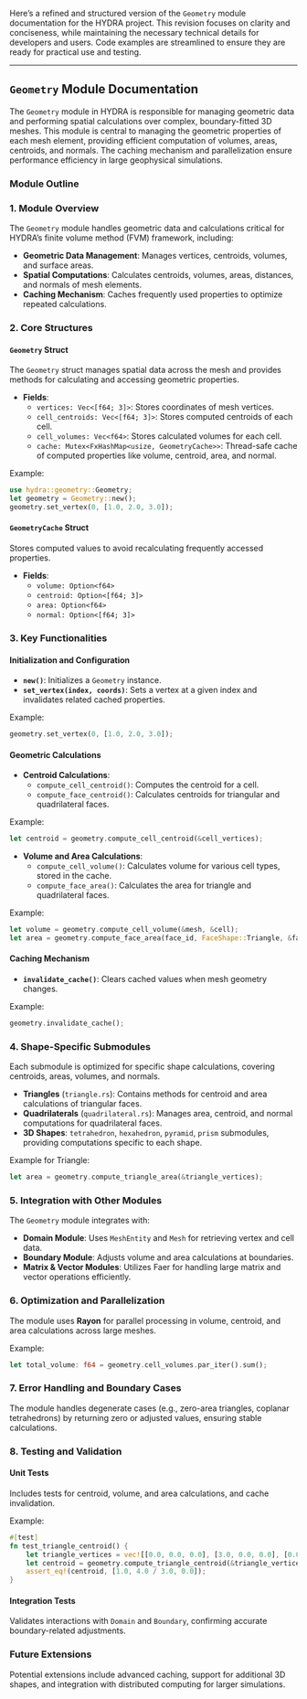 Here’s a refined and structured version of the `Geometry` module documentation for the HYDRA project. This revision focuses on clarity and conciseness, while maintaining the necessary technical details for developers and users. Code examples are streamlined to ensure they are ready for practical use and testing.

---

## `Geometry` Module Documentation

The `Geometry` module in HYDRA is responsible for managing geometric data and performing spatial calculations over complex, boundary-fitted 3D meshes. This module is central to managing the geometric properties of each mesh element, providing efficient computation of volumes, areas, centroids, and normals. The caching mechanism and parallelization ensure performance efficiency in large geophysical simulations.

### Module Outline

### 1. Module Overview
The `Geometry` module handles geometric data and calculations critical for HYDRA’s finite volume method (FVM) framework, including:
   - **Geometric Data Management**: Manages vertices, centroids, volumes, and surface areas.
   - **Spatial Computations**: Calculates centroids, volumes, areas, distances, and normals of mesh elements.
   - **Caching Mechanism**: Caches frequently used properties to optimize repeated calculations.

### 2. Core Structures

#### `Geometry` Struct
The `Geometry` struct manages spatial data across the mesh and provides methods for calculating and accessing geometric properties.

- **Fields**:
  - `vertices: Vec<[f64; 3]>`: Stores coordinates of mesh vertices.
  - `cell_centroids: Vec<[f64; 3]>`: Stores computed centroids of each cell.
  - `cell_volumes: Vec<f64>`: Stores calculated volumes for each cell.
  - `cache: Mutex<FxHashMap<usize, GeometryCache>>`: Thread-safe cache of computed properties like volume, centroid, area, and normal.

Example:
```rust
use hydra::geometry::Geometry;
let geometry = Geometry::new();
geometry.set_vertex(0, [1.0, 2.0, 3.0]);
```

#### `GeometryCache` Struct
Stores computed values to avoid recalculating frequently accessed properties.

- **Fields**:
  - `volume: Option<f64>`
  - `centroid: Option<[f64; 3]>`
  - `area: Option<f64>`
  - `normal: Option<[f64; 3]>`

### 3. Key Functionalities

#### Initialization and Configuration
- **`new()`**: Initializes a `Geometry` instance.
- **`set_vertex(index, coords)`**: Sets a vertex at a given index and invalidates related cached properties.

Example:
```rust
geometry.set_vertex(0, [1.0, 2.0, 3.0]);
```

#### Geometric Calculations
- **Centroid Calculations**:
  - `compute_cell_centroid()`: Computes the centroid for a cell.
  - `compute_face_centroid()`: Calculates centroids for triangular and quadrilateral faces.

Example:
```rust
let centroid = geometry.compute_cell_centroid(&cell_vertices);
```

- **Volume and Area Calculations**:
  - `compute_cell_volume()`: Calculates volume for various cell types, stored in the cache.
  - `compute_face_area()`: Calculates the area for triangle and quadrilateral faces.

Example:
```rust
let volume = geometry.compute_cell_volume(&mesh, &cell);
let area = geometry.compute_face_area(face_id, FaceShape::Triangle, &face_vertices);
```

#### Caching Mechanism
- **`invalidate_cache()`**: Clears cached values when mesh geometry changes.
  
Example:
```rust
geometry.invalidate_cache();
```

### 4. Shape-Specific Submodules

Each submodule is optimized for specific shape calculations, covering centroids, areas, volumes, and normals.

- **Triangles** (`triangle.rs`): Contains methods for centroid and area calculations of triangular faces.
- **Quadrilaterals** (`quadrilateral.rs`): Manages area, centroid, and normal computations for quadrilateral faces.
- **3D Shapes**: `tetrahedron`, `hexahedron`, `pyramid`, `prism` submodules, providing computations specific to each shape.

Example for Triangle:
```rust
let area = geometry.compute_triangle_area(&triangle_vertices);
```

### 5. Integration with Other Modules

The `Geometry` module integrates with:
   - **Domain Module**: Uses `MeshEntity` and `Mesh` for retrieving vertex and cell data.
   - **Boundary Module**: Adjusts volume and area calculations at boundaries.
   - **Matrix & Vector Modules**: Utilizes Faer for handling large matrix and vector operations efficiently.

### 6. Optimization and Parallelization

The module uses **Rayon** for parallel processing in volume, centroid, and area calculations across large meshes.

Example:
```rust
let total_volume: f64 = geometry.cell_volumes.par_iter().sum();
```

### 7. Error Handling and Boundary Cases

The module handles degenerate cases (e.g., zero-area triangles, coplanar tetrahedrons) by returning zero or adjusted values, ensuring stable calculations.

### 8. Testing and Validation

#### Unit Tests
Includes tests for centroid, volume, and area calculations, and cache invalidation.

Example:
```rust
#[test]
fn test_triangle_centroid() {
    let triangle_vertices = vec![[0.0, 0.0, 0.0], [3.0, 0.0, 0.0], [0.0, 4.0, 0.0]];
    let centroid = geometry.compute_triangle_centroid(&triangle_vertices);
    assert_eq!(centroid, [1.0, 4.0 / 3.0, 0.0]);
}
```

#### Integration Tests
Validates interactions with `Domain` and `Boundary`, confirming accurate boundary-related adjustments.

### Future Extensions
Potential extensions include advanced caching, support for additional 3D shapes, and integration with distributed computing for larger simulations.

